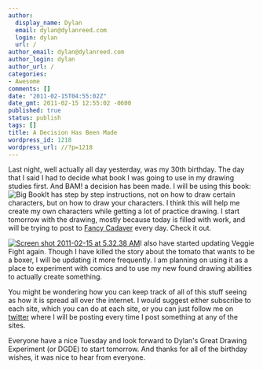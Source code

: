 ```yaml
---
author:
  display_name: Dylan
  email: dylan@dylanreed.com
  login: dylan
  url: /
author_email: dylan@dylanreed.com
author_login: dylan
author_url: /
categories:
- Awesome
comments: []
date: "2011-02-15T04:55:02Z"
date_gmt: 2011-02-15 12:55:02 -0600
published: true
status: publish
tags: []
title: A Decision Has Been Made
wordpress_id: 1218
wordpress_url: //?p=1218
---
```


Last night, well actually all day yesterday, was my 30th birthday. The day that I said I had to decide what book I was going to use in my drawing studies first. And BAM! a decision has been made. I will be using this book:![][1]It has step by step instructions, not on how to draw certain characters, but on how to draw your characters. I think this will help me create my own characters while getting a lot of practice drawing. I start tomorrow with the drawing, mostly because today is filled with work, and will be trying to post to [Fancy Cadaver][2] every day. Check it out.

   [1]: http://ecx.images-amazon.com/images/I/51ErO3KKQxL.jpg (Big Book)
   [2]: http://fancycadaver.com

[![][3]][4]I also have started updating Veggie Fight again. Though I have killed the story about the tomato that wants to be a boxer, I will be updating it more frequently. I am planning on using it as a place to experiment with comics and to use my new found drawing abilities to actually create something.

   [3]: /media/2011/02/Screen-shot-2011-02-15-at-5.32.38-AM.png (Screen shot 2011-02-15 at 5.32.38 AM)
   [4]: http://veggiefight.com

You might be wondering how you can keep track of all of this stuff seeing as how it is spread all over the internet. I would suggest either subscribe to each site, which you can do at each site, or you can just follow me on [twitter][5] where I will be posting every time I post something at any of the sites.

   [5]: http://twitter.com/awesomeguy

Everyone have a nice Tuesday and look forward to Dylan's Great Drawing Experiment (or DGDE) to start tomorrow. And thanks for all of the birthday wishes, it was nice to hear from everyone.
